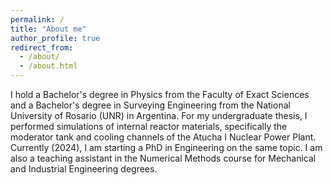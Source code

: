 ```yaml
---
permalink: /
title: "About me"
author_profile: true
redirect_from: 
  - /about/
  - /about.html
---
```


I hold a Bachelor's degree in Physics from the Faculty of Exact Sciences and a Bachelor's degree in Surveying Engineering from the National University of Rosario (UNR) in Argentina. For my undergraduate thesis, I performed simulations of internal reactor materials, specifically the moderator tank and cooling channels of the Atucha I Nuclear Power Plant. Currently (2024), I am starting a PhD in Engineering on the same topic. I am also a teaching assistant in the Numerical Methods course for Mechanical and Industrial Engineering degrees.
